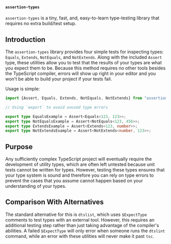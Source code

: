 #### `assertion-types`

`assertion-types` is a tiny, fast, and, easy-to-learn type-testing library that
requires no extra build/test setup.

## Introduction

The `assertion-types` library provides four simple tests for inspecting types:
`Equals`, `Extends`, `NotEquals`, and `NotExtends`. Along with the included
`Assert` type, these utilities allow you to test that the results of your types
are what you expect them to be. Because this method requires no other tools
besides the TypeScript compiler, errors will show up right in your editor and
you won't be able to build your project if your tests fail.

Usage is simple:

```ts
import {Assert, Equals, Extends, NotEquals, NotExtends} from "assertion-types";

// Using `export` to avoid unused type errors

export type EqualsExample = Assert<Equals<123, 123>>;
export type NotEqualsExample = Assert<NotEquals<123, 456>>;
export type ExtendsExample = Assert<Extends<123, number>>;
export type NotExtendsExample = Assert<NotExtends<number, 123>>;
```

## Purpose

Any sufficiently complex TypeScript project will eventually require the
development of utility types, which are often left untested because unit tests
cannot be written for types. However, testing these types ensures that your type
system is sound and therefore you can rely on type errors to prevent the cases
that you assume cannot happen based on your understanding of your types.

## Comparison With Alternatives

The standard alternative for this is `dtslist`, which uses `$ExpectType`
comments to test types with an external tool. However, this requires an
additional testing step rather than just taking advantage of the compiler's
abilities. A failed `$ExpectType` will only error when someone runs the
`dtslint` command, while an error with these utilities will never make it past
`tsc`.
